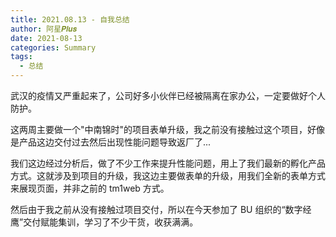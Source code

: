 ```yaml
---
title: 2021.08.13 - 自我总结
author: 阿星𝑷𝒍𝒖𝒔
date: 2021-08-13
categories: Summary
tags:
  - 总结
---
```


武汉的疫情又严重起来了，公司好多小伙伴已经被隔离在家办公，一定要做好个人防护。

这两周主要做一个"中南锦时"的项目表单升级，我之前没有接触过这个项目，好像是产品这边交付过去然后出现性能问题导致返厂了...

我们这边经过分析后，做了不少工作来提升性能问题，用上了我们最新的孵化产品方式。这就涉及到项目的升级，我这边主要做表单的升级，用我们全新的表单方式来展现页面，并非之前的 tm1web 方式。

然后由于我之前从没有接触过项目交付，所以在今天参加了 BU 组织的“数字经鹰”交付赋能集训，学习了不少干货，收获满满。
